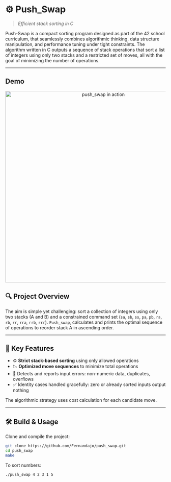 # ⚙️ Push_Swap  
>_Efficient stack sorting in C_

Push-Swap is a compact sorting program designed as part of the 42 school curriculum, that seamlessly combines algorithmic thinking, data structure manipulation, and performance tuning under tight constraints. The algorithm written in C outputs a sequence of stack operations that sort a list of integers using only two stacks and a restricted set of moves, all with the goal of minimizing the number of operations.

---
## Demo
<p align="center">
  <img src="assets/push_swap_visualizer.gif" alt="push_swap in action" width="600"/>  
</p>

## 🔍 Project Overview

The aim is simple yet challenging: sort a collection of integers using only two stacks (A and B) and a constrained command set (`sa`, `sb`, `ss`, `pa`, `pb`, `ra`, `rb`, `rr`, `rra`, `rrb`, `rrr`). `Push_swap`, calculates and prints the optimal sequence of operations to reorder stack A in ascending order.

---

## 🧠 Key Features

- ⚙️ **Strict stack-based sorting** using only allowed operations  
- 📉 **Optimized move sequences** to minimize total operations  
- 🚫 Detects and reports input errors: non-numeric data, duplicates, overflows  
- ✅ Identity cases handled gracefully: zero or already sorted inputs output nothing  

The algorithmic strategy uses cost calculation for each candidate move.

---

## 🛠️ Build & Usage

Clone and compile the project:

```bash
git clone https://github.com/Fernandajo/push_swap.git
cd push_swap
make
```
To sort numbers:
```bash
./push_swap 4 2 3 1 5
```
